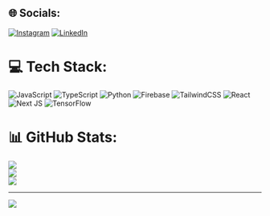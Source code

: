 
## 🌐 Socials:
[![Instagram](https://img.shields.io/badge/Instagram-%23E4405F.svg?logo=Instagram&logoColor=white)](https://instagram.com/mhanifs_) [![LinkedIn](https://img.shields.io/badge/LinkedIn-%230077B5.svg?logo=linkedin&logoColor=white)](https://linkedin.com/in/https://www.linkedin.com/in/muhammad-hanif-sya-bani/) 

# 💻 Tech Stack:
![JavaScript](https://img.shields.io/badge/javascript-%23323330.svg?style=plastic&logo=javascript&logoColor=%23F7DF1E) ![TypeScript](https://img.shields.io/badge/typescript-%23007ACC.svg?style=plastic&logo=typescript&logoColor=white) ![Python](https://img.shields.io/badge/python-3670A0?style=plastic&logo=python&logoColor=ffdd54) ![Firebase](https://img.shields.io/badge/firebase-%23039BE5.svg?style=plastic&logo=firebase)  ![TailwindCSS](https://img.shields.io/badge/tailwindcss-%2338B2AC.svg?style=plastic&logo=tailwind-css&logoColor=white) ![React](https://img.shields.io/badge/react-%2320232a.svg?style=plastic&logo=react&logoColor=%2361DAFB) ![Next JS](https://img.shields.io/badge/Next-black?style=plastic&logo=next.js&logoColor=white) ![TensorFlow](https://img.shields.io/badge/TensorFlow-%23FF6F00.svg?style=plastic&logo=TensorFlow&logoColor=white) 
# 📊 GitHub Stats:
![](https://github-readme-stats.vercel.app/api?username=hanifsyabani&theme=react&hide_border=false&include_all_commits=true&count_private=false)<br/>
![](https://github-readme-streak-stats.herokuapp.com/?user=hanifsyabani&theme=react&hide_border=false)<br/>
![](https://github-readme-stats.vercel.app/api/top-langs/?username=hanifsyabani&theme=react&hide_border=false&include_all_commits=true&count_private=false&layout=compact)

---
[![](https://visitcount.itsvg.in/api?id=hanifsyabani&icon=0&color=0)](https://visitcount.itsvg.in)

<!-- Proudly created with GPRM ( https://gprm.itsvg.in ) -->
